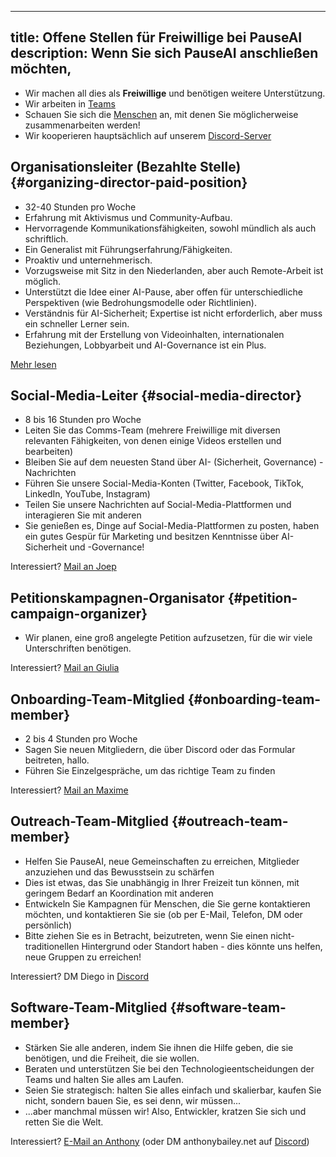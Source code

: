 

---
title: Offene Stellen für Freiwillige bei PauseAI
description: Wenn Sie sich PauseAI anschließen möchten,
---
- Wir machen all dies als **Freiwillige** und benötigen weitere Unterstützung.
- Wir arbeiten in [Teams](/teams)
- Schauen Sie sich die [Menschen](/people) an, mit denen Sie möglicherweise zusammenarbeiten werden!
- Wir kooperieren hauptsächlich auf unserem [Discord-Server](https://discord.gg/2XXWXvErfA)

## Organisationsleiter (Bezahlte Stelle) {#organizing-director-paid-position}

- 32-40 Stunden pro Woche
- Erfahrung mit Aktivismus und Community-Aufbau.
- Hervorragende Kommunikationsfähigkeiten, sowohl mündlich als auch schriftlich.
- Ein Generalist mit Führungserfahrung/Fähigkeiten.
- Proaktiv und unternehmerisch.
- Vorzugsweise mit Sitz in den Niederlanden, aber auch Remote-Arbeit ist möglich.
- Unterstützt die Idee einer AI-Pause, aber offen für unterschiedliche Perspektiven (wie Bedrohungsmodelle oder Richtlinien).
- Verständnis für AI-Sicherheit; Expertise ist nicht erforderlich, aber muss ein schneller Lerner sein.
- Erfahrung mit der Erstellung von Videoinhalten, internationalen Beziehungen, Lobbyarbeit und AI-Governance ist ein Plus.

[Mehr lesen](/2024-vacancy-organizing-director)

## Social-Media-Leiter {#social-media-director}

- 8 bis 16 Stunden pro Woche
- Leiten Sie das Comms-Team (mehrere Freiwillige mit diversen relevanten Fähigkeiten, von denen einige Videos erstellen und bearbeiten)
- Bleiben Sie auf dem neuesten Stand über AI- (Sicherheit, Governance) -Nachrichten
- Führen Sie unsere Social-Media-Konten (Twitter, Facebook, TikTok, LinkedIn, YouTube, Instagram)
- Teilen Sie unsere Nachrichten auf Social-Media-Plattformen und interagieren Sie mit anderen
- Sie genießen es, Dinge auf Social-Media-Plattformen zu posten, haben ein gutes Gespür für Marketing und besitzen Kenntnisse über AI-Sicherheit und -Governance!

Interessiert? [Mail an Joep](mailto:joep@pauseai.info)

## Petitionskampagnen-Organisator {#petition-campaign-organizer}

- Wir planen, eine groß angelegte Petition aufzusetzen, für die wir viele Unterschriften benötigen.

Interessiert? [Mail an Giulia](mailto:giulia@pausai.info)

## Onboarding-Team-Mitglied {#onboarding-team-member}

- 2 bis 4 Stunden pro Woche
- Sagen Sie neuen Mitgliedern, die über Discord oder das Formular beitreten, hallo.
- Führen Sie Einzelgespräche, um das richtige Team zu finden

Interessiert? [Mail an Maxime](mailto:maxime@pausai.info)

## Outreach-Team-Mitglied {#outreach-team-member}

- Helfen Sie PauseAI, neue Gemeinschaften zu erreichen, Mitglieder anzuziehen und das Bewusstsein zu schärfen
- Dies ist etwas, das Sie unabhängig in Ihrer Freizeit tun können, mit geringem Bedarf an Koordination mit anderen
- Entwickeln Sie Kampagnen für Menschen, die Sie gerne kontaktieren möchten, und kontaktieren Sie sie (ob per E-Mail, Telefon, DM oder persönlich)
- Bitte ziehen Sie es in Betracht, beizutreten, wenn Sie einen nicht-traditionellen Hintergrund oder Standort haben - dies könnte uns helfen, neue Gruppen zu erreichen!

Interessiert? DM Diego in [Discord](https://discord.gg/y9hdAjD83e)

## Software-Team-Mitglied {#software-team-member}

- Stärken Sie alle anderen, indem Sie ihnen die Hilfe geben, die sie benötigen, und die Freiheit, die sie wollen.
- Beraten und unterstützen Sie bei den Technologieentscheidungen der Teams und halten Sie alles am Laufen.
- Seien Sie strategisch: halten Sie alles einfach und skalierbar, kaufen Sie nicht, sondern bauen Sie, es sei denn, wir müssen...
- ...aber manchmal müssen wir! Also, Entwickler, kratzen Sie sich und retten Sie die Welt.

Interessiert? [E-Mail an Anthony](mailto:anthony@pausai.info) (oder DM anthonybailey.net auf [Discord](https://discord.gg/y9hdAjD83e))